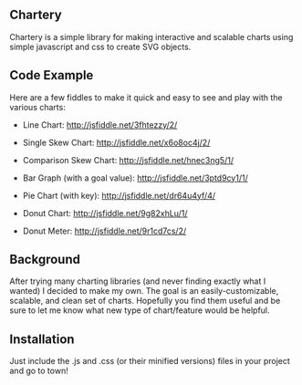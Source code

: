 ## Chartery

Chartery is a simple library for making interactive and scalable charts using simple javascript and css to create SVG objects.

## Code Example

Here are a few fiddles to make it quick and easy to see and play with the various charts:

* Line Chart: <http://jsfiddle.net/3fhtezzy/2/>

* Single Skew Chart: <http://jsfiddle.net/x6o8oc4j/2/>

* Comparison Skew Chart: <http://jsfiddle.net/hnec3ng5/1/>

* Bar Graph (with a goal value): <http://jsfiddle.net/3ptd9cy1/1/>

* Pie Chart (with key): <http://jsfiddle.net/dr64u4yf/4/>

* Donut Chart: <http://jsfiddle.net/9g82xhLu/1/>

* Donut Meter: <http://jsfiddle.net/9r1cd7cs/2/>

## Background

After trying many charting libraries (and never finding exactly what I wanted) I decided to make my own. The goal is an easily-customizable, scalable, and clean set of charts. Hopefully you find them useful and be sure to let me know what new type of chart/feature would be helpful.

## Installation

Just include the .js and .css (or their minified versions) files in your project and go to town!
